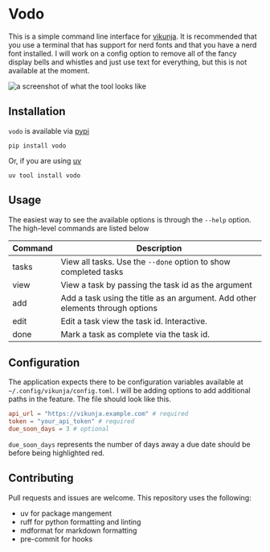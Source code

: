 # Vodo

This is a simple command line interface for [vikunja](https://vikunja.io). It is recommended that you use a terminal that has support for nerd fonts and that you have a nerd font installed. I will work on a config option to remove all of the fancy display bells and whistles and just use text for everything, but this is not available at the moment.

![a screenshot of what the tool looks like](https://cdn.markpitblado.me/vodo-screenshot.png)

## Installation

`vodo` is available via [pypi](https://pypi.org)

```shell
pip install vodo
```

Or, if you are using [uv](https://docs.astral.sh/uv/)

```shell
uv tool install vodo
```

## Usage

The easiest way to see the available options is through the `--help` option. The high-level commands are listed below

| Command | Description                                                                   |
| ------- | ----------------------------------------------------------------------------- |
| tasks   | View all tasks. Use the `--done` option to show completed tasks               |
| view    | View a task by passing the task id as the argument                            |
| add     | Add a task using the title as an argument. Add other elements through options |
| edit    | Edit a task view the task id. Interactive.                                    |
| done    | Mark a task as complete via the task id.                                      |

## Configuration

The application expects there to be configuration variables available at `~/.config/vikunja/config.toml`. I will be adding options to add additional paths in the feature. The file should look like this.

```toml
api_url = "https://vikunja.example.com" # required
token = "your_api_token" # required
due_soon_days = 3 # optional
```

`due_soon_days` represents the number of days away a due date should be before being highlighted red.

## Contributing

Pull requests and issues are welcome. This repository uses the following:

- uv for package mangement
- ruff for python formatting and linting
- mdformat for markdown formatting
- pre-commit for hooks
